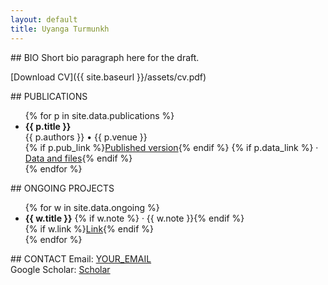 ```yaml
---
layout: default
title: Uyanga Turmunkh
---
```


<section id="bio">
## BIO
Short bio paragraph here for the draft.

[Download CV]({{ site.baseurl }}/assets/cv.pdf)
</section>

<section id="publications">
## PUBLICATIONS
<ul class="list">
{% for p in site.data.publications %}
<li class="item">
  <strong>{{ p.title }}</strong><br>
  <span class="meta">{{ p.authors }} • {{ p.venue }}</span><br>
  {% if p.pub_link %}<a href="{{ p.pub_link }}" target="_blank" rel="noopener">Published version</a>{% endif %}
  {% if p.data_link %} · <a href="{{ p.data_link }}" target="_blank" rel="noopener">Data and files</a>{% endif %}
</li>
{% endfor %}
</ul>
</section>

<section id="ongoing">
## ONGOING PROJECTS
<ul class="list">
{% for w in site.data.ongoing %}
<li class="item">
  <strong>{{ w.title }}</strong>
  {% if w.note %}<span class="meta"> · {{ w.note }}</span>{% endif %}<br>
  {% if w.link %}<a href="{{ w.link }}" target="_blank" rel="noopener">Link</a>{% endif %}
</li>
{% endfor %}
</ul>
</section>

<section id="contact">
## CONTACT
Email: <a href="mailto:YOUR_EMAIL">YOUR_EMAIL</a><br>
Google Scholar: <a href="SCHOLAR_LINK" target="_blank" rel="noopener">Scholar</a>
</section>
